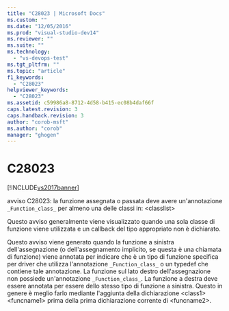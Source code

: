 ```yaml
---
title: "C28023 | Microsoft Docs"
ms.custom: ""
ms.date: "12/05/2016"
ms.prod: "visual-studio-dev14"
ms.reviewer: ""
ms.suite: ""
ms.technology: 
  - "vs-devops-test"
ms.tgt_pltfrm: ""
ms.topic: "article"
f1_keywords: 
  - "C28023"
helpviewer_keywords: 
  - "C28023"
ms.assetid: c59986a8-8712-4d58-b415-ec08b4daf66f
caps.latest.revision: 3
caps.handback.revision: 3
author: "corob-msft"
ms.author: "corob"
manager: "ghogen"
---
```

# C28023
[!INCLUDE[vs2017banner](../code-quality/includes/vs2017banner.md)]

avviso C28023: la funzione assegnata o passata deve avere un'annotazione `_Function_class_` per almeno una delle classi in: \<classlist\>  
  
 Questo avviso generalmente viene visualizzato quando una sola classe di funzione viene utilizzata e un callback del tipo appropriato non è dichiarato.  
  
 Questo avviso viene generato quando la funzione a sinistra dell'assegnazione \(o dell'assegnamento implicito, se questa è una chiamata di funzione\) viene annotata per indicare che è un tipo di funzione specifica per driver che utilizza l'annotazione `_Function_class_` o un typedef che contiene tale annotazione.  La funzione sul lato destro dell'assegnazione non possiede un'annotazione `_Function_class_`.  La funzione a destra deve essere annotata per essere dello stesso tipo di funzione a sinistra.  Questo in genere è meglio farlo mediante l'aggiunta della dichiarazione \<class1\> \<funcname1\> prima della prima dichiarazione corrente di \<funcname2\>.